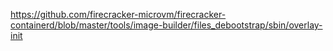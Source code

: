 https://github.com/firecracker-microvm/firecracker-containerd/blob/master/tools/image-builder/files_debootstrap/sbin/overlay-init